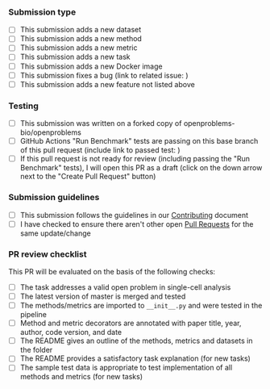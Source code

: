 <!-- You can erase any parts of this template not applicable to your Pull Request. -->

### Submission type

* [ ] This submission adds a new dataset
* [ ] This submission adds a new method
* [ ] This submission adds a new metric
* [ ] This submission adds a new task
* [ ] This submission adds a new Docker image
* [ ] This submission fixes a bug (link to related issue: )
* [ ] This submission adds a new feature not listed above

### Testing

* [ ] This submission was written on a forked copy of openproblems-bio/openproblems
* [ ] GitHub Actions "Run Benchmark" tests are passing on this base branch of this pull request (include link to passed test: )
* [ ] If this pull request is not ready for review (including passing the "Run Benchmark" tests), I will open this PR as a draft (click on the down arrow next to the "Create Pull Request" button)

### Submission guidelines

* [ ] This submission follows the guidelines in our [Contributing](../blob/master/CONTRIBUTING.md) document
* [ ] I have checked to ensure there aren't other open [Pull Requests](../pulls) for the same update/change

### PR review checklist

This PR will be evaluated on the basis of the following checks:

* [ ] The task addresses a valid open problem in single-cell analysis
* [ ] The latest version of master is merged and tested
* [ ] The methods/metrics are imported to `__init__.py` and were tested in the pipeline
* [ ] Method and metric decorators are annotated with paper title, year, author, code version, and date
* [ ] The README gives an outline of the methods, metrics and datasets in the folder
* [ ] The README provides a satisfactory task explanation (for new tasks)
* [ ] The sample test data is appropriate to test implementation of all methods and metrics (for new tasks)
